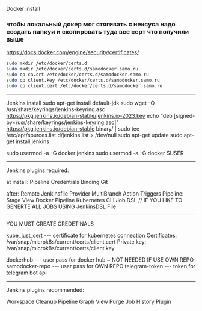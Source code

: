 Docker install
### чтобы локальный докер мог стягивать с нексуса надо создать папкуи и скопировать туда все серт что получили выше
https://docs.docker.com/engine/security/certificates/
```bash
sudo mkdir /etc/docker/certs.d
sudo mkdir /etc/docker/certs.d/samodocker.samo.ru
sudo cp ca.crt /etc/docker/certs.d/samodocker.samo.ru
sudo cp client.key /etc/docker/certs.d/samodocker.samo.ru
sudo cp client.cert /etc/docker/certs.d/samodocker.samo.ru
```

-------------------------------------------------------------------
Jenkins install
sudo apt-get install default-jdk
sudo wget -O /usr/share/keyrings/jenkins-keyring.asc \
  https://pkg.jenkins.io/debian-stable/jenkins.io-2023.key
echo "deb [signed-by=/usr/share/keyrings/jenkins-keyring.asc]" \
  https://pkg.jenkins.io/debian-stable binary/ | sudo tee \
  /etc/apt/sources.list.d/jenkins.list > /dev/null
sudo apt-get update
sudo apt-get install jenkins




sudo usermod -a -G docker jenkins
sudo usermod -a -G docker $USER

---------------------------------------------------------------------
Jenkins plugins required:

at install:
Pipeline
Credentials Binding
Git

after:
Remote Jenkinsfile Provider
MultiBranch Action Triggers
Pipeline: Stage View
Docker Pipeline
Kubernetes CLI
Job DSL  // IF YOU LIKE TO GENERTE ALL JOBS USING JenkinsDSL File

---------------------------------------------------------------------
YOU MUST CREATE CREDETINALS

kube_just_cert --- certificate for kubernetes connection
Certificates: /var/snap/microk8s/current/certs/client.cert
Private key: /var/snap/microk8s/current/certs/client.key

dockerhub --- user pass for docker hub ~ NOT NEEDED IF USE OWN REPO
samodocker-repo --- user pass for OWN REPO
telegram-token --- token for telegram bot api








-----------------------------------------------------------------

Jenkins plugins recommended:

Workspace Cleanup
Pipeline Graph View
Purge Job History Plugin




